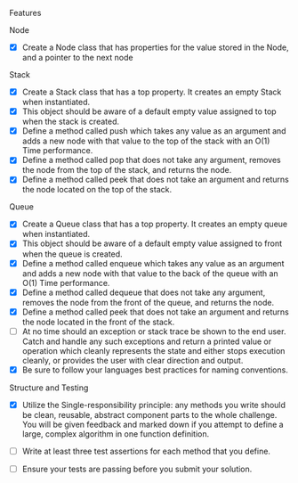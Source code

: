 Features

Node

- [x] Create a Node class that has properties for the value stored in the Node, and a pointer to the next node

Stack

- [x] Create a Stack class that has a top property. It creates an empty Stack when instantiated.
- [x] This object should be aware of a default empty value assigned to top when the stack is created.
- [x] Define a method called push which takes any value as an argument and adds a new node with that value to the top of the stack with an O(1) Time performance.
- [x] Define a method called pop that does not take any argument, removes the node from the top of the stack, and returns the node.
- [x] Define a method called peek that does not take an argument and returns the node located on the top of the stack.

Queue

- [x] Create a Queue class that has a top property. It creates an empty queue when instantiated.
- [x] This object should be aware of a default empty value assigned to front when the queue is created.
- [x] Define a method called enqueue which takes any value as an argument and adds a new node with that value to the back of the queue with an O(1) Time performance.
- [x] Define a method called dequeue that does not take any argument, removes the node from the front of the queue, and returns the node.
- [x] Define a method called peek that does not take an argument and returns the node located in the front of the stack.
- [ ] At no time should an exception or stack trace be shown to the end user. Catch and handle any such exceptions and return a printed value or operation which cleanly represents the state and either stops execution cleanly, or provides the user with clear direction and output.
- [x] Be sure to follow your languages best practices for naming conventions.

Structure and Testing

- [x] Utilize the Single-responsibility principle: any methods you write should be clean, reusable, abstract component parts to the whole challenge. You will be given feedback and marked down if you attempt to define a large, complex algorithm in one function definition.

- [ ] Write at least three test assertions for each method that you define.

- [ ] Ensure your tests are passing before you submit your solution.